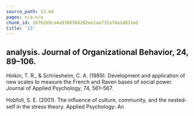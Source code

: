 ```yaml
---
source_path: 13.md
pages: n/a-n/a
chunk_id: 16762b9ca4a9308568202ee1ae732a78a1d031ed
title: '13'
---
```

## analysis. Journal of Organizational Behavior, 24, 89–106.

Hinkin, T. R., & Schriesheim, C. A. (1989). Development and application of new scales to measure the French and Raven bases of social power. Journal of Applied Psychology, 74, 561–567.

Hobfoll, S. E. (2001). The inﬂuence of culture, community, and the nested-self in the stress theory. Applied Psychology: An
